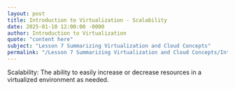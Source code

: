 ```yaml
---
layout: post
title: Introduction to Virtualization - Scalability
date: 2025-01-10 12:00:00 -0000
author: Introduction to Virtualization
quote: "content here"
subject: "Lesson 7 Summarizing Virtualization and Cloud Concepts"
permalink: "/Lesson 7 Summarizing Virtualization and Cloud Concepts/Introduction to Virtualization/Introduction to Virtualization - Scalability"
---
```


Scalability: The ability to easily increase or decrease resources in a virtualized environment as needed.
